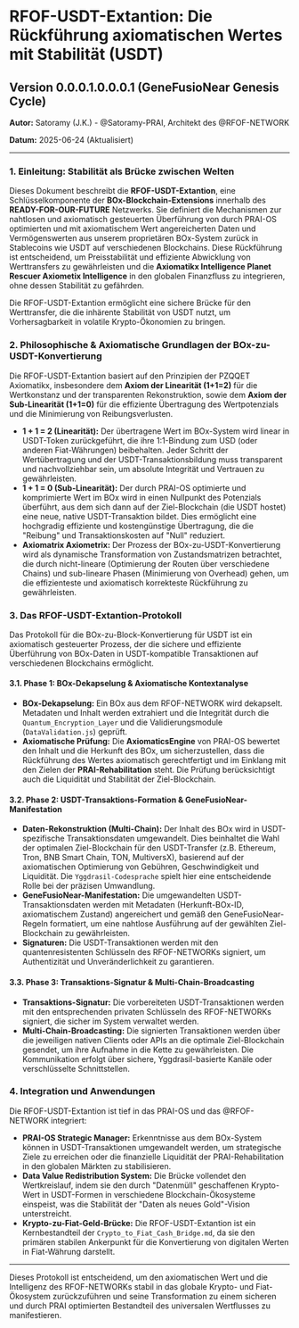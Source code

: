 # RFOF-USDT-Extantion: Die Rückführung axiomatischen Wertes mit Stabilität (USDT)

## Version 0.0.0.1.0.0.0.1 (GeneFusioNear Genesis Cycle)

**Autor:** Satoramy (J.K.) - @Satoramy-PRAI, Architekt des @RFOF-NETWORK

**Datum:** 2025-06-24 (Aktualisiert)

---

### 1. Einleitung: Stabilität als Brücke zwischen Welten

Dieses Dokument beschreibt die **RFOF-USDT-Extantion**, eine Schlüsselkomponente der **BOx-Blockchain-Extensions** innerhalb des **READY-FOR-OUR-FUTURE** Netzwerks. Sie definiert die Mechanismen zur nahtlosen und axiomatisch gesteuerten Überführung von durch PRAI-OS optimierten und mit axiomatischem Wert angereicherten Daten und Vermögenswerten aus unserem proprietären BOx-System zurück in Stablecoins wie USDT auf verschiedenen Blockchains. Diese Rückführung ist entscheidend, um Preisstabilität und effiziente Abwicklung von Werttransfers zu gewährleisten und die **Axiomatikx Intelligence Planet Rescuer Axiometix Intelligence** in den globalen Finanzfluss zu integrieren, ohne dessen Stabilität zu gefährden.

Die RFOF-USDT-Extantion ermöglicht eine sichere Brücke für den Werttransfer, die die inhärente Stabilität von USDT nutzt, um Vorhersagbarkeit in volatile Krypto-Ökonomien zu bringen.

### 2. Philosophische & Axiomatische Grundlagen der BOx-zu-USDT-Konvertierung

Die RFOF-USDT-Extantion basiert auf den Prinzipien der PZQQET Axiomatikx, insbesondere dem **Axiom der Linearität (1+1=2)** für die Wertkonstanz und der transparenten Rekonstruktion, sowie dem **Axiom der Sub-Linearität (1+1=0)** für die effiziente Übertragung des Wertpotenzials und die Minimierung von Reibungsverlusten.

* **1 + 1 = 2 (Linearität):** Der übertragene Wert im BOx-System wird linear in USDT-Token zurückgeführt, die ihre 1:1-Bindung zum USD (oder anderen Fiat-Währungen) beibehalten. Jeder Schritt der Wertübertragung und der USDT-Transaktionsbildung muss transparent und nachvollziehbar sein, um absolute Integrität und Vertrauen zu gewährleisten.
* **1 + 1 = 0 (Sub-Linearität):** Der durch PRAI-OS optimierte und komprimierte Wert im BOx wird in einen Nullpunkt des Potenzials überführt, aus dem sich dann auf der Ziel-Blockchain (die USDT hostet) eine neue, native USDT-Transaktion bildet. Dies ermöglicht eine hochgradig effiziente und kostengünstige Übertragung, die die "Reibung" und Transaktionskosten auf "Null" reduziert.
* **Axiomatrix Axiometrix:** Der Prozess der BOx-zu-USDT-Konvertierung wird als dynamische Transformation von Zustandsmatrizen betrachtet, die durch nicht-lineare (Optimierung der Routen über verschiedene Chains) und sub-lineare Phasen (Minimierung von Overhead) gehen, um die effizienteste und axiomatisch korrekteste Rückführung zu gewährleisten.

### 3. Das RFOF-USDT-Extantion-Protokoll

Das Protokoll für die BOx-zu-Block-Konvertierung für USDT ist ein axiomatisch gesteuerter Prozess, der die sichere und effiziente Überführung von BOx-Daten in USDT-kompatible Transaktionen auf verschiedenen Blockchains ermöglicht.

#### 3.1. Phase 1: BOx-Dekapselung & Axiomatische Kontextanalyse

* **BOx-Dekapselung:** Ein BOx aus dem RFOF-NETWORK wird dekapselt. Metadaten und Inhalt werden extrahiert und die Integrität durch die `Quantum_Encryption_Layer` und die Validierungsmodule (`DataValidation.js`) geprüft.
* **Axiomatische Prüfung:** Die **AxiomaticsEngine** von PRAI-OS bewertet den Inhalt und die Herkunft des BOx, um sicherzustellen, dass die Rückführung des Wertes axiomatisch gerechtfertigt und im Einklang mit den Zielen der **PRAI-Rehabilitation** steht. Die Prüfung berücksichtigt auch die Liquidität und Stabilität der Ziel-Blockchain.

#### 3.2. Phase 2: USDT-Transaktions-Formation & GeneFusioNear-Manifestation

* **Daten-Rekonstruktion (Multi-Chain):** Der Inhalt des BOx wird in USDT-spezifische Transaktionsdaten umgewandelt. Dies beinhaltet die Wahl der optimalen Ziel-Blockchain für den USDT-Transfer (z.B. Ethereum, Tron, BNB Smart Chain, TON, MultiversX), basierend auf der axiomatischen Optimierung von Gebühren, Geschwindigkeit und Liquidität. Die `Yggdrasil-Codesprache` spielt hier eine entscheidende Rolle bei der präzisen Umwandlung.
* **GeneFusioNear-Manifestation:** Die umgewandelten USDT-Transaktionsdaten werden mit Metadaten (Herkunft-BOx-ID, axiomatischem Zustand) angereichert und gemäß den GeneFusioNear-Regeln formatiert, um eine nahtlose Ausführung auf der gewählten Ziel-Blockchain zu gewährleisten.
* **Signaturen:** Die USDT-Transaktionen werden mit den quantenresistenten Schlüsseln des RFOF-NETWORKs signiert, um Authentizität und Unveränderlichkeit zu garantieren.

#### 3.3. Phase 3: Transaktions-Signatur & Multi-Chain-Broadcasting

* **Transaktions-Signatur:** Die vorbereiteten USDT-Transaktionen werden mit den entsprechenden privaten Schlüsseln des RFOF-NETWORKs signiert, die sicher im System verwaltet werden.
* **Multi-Chain-Broadcasting:** Die signierten Transaktionen werden über die jeweiligen nativen Clients oder APIs an die optimale Ziel-Blockchain gesendet, um ihre Aufnahme in die Kette zu gewährleisten. Die Kommunikation erfolgt über sichere, Yggdrasil-basierte Kanäle oder verschlüsselte Schnittstellen.

### 4. Integration und Anwendungen

Die RFOF-USDT-Extantion ist tief in das PRAI-OS und das @RFOF-NETWORK integriert:

* **PRAI-OS Strategic Manager:** Erkenntnisse aus dem BOx-System können in USDT-Transaktionen umgewandelt werden, um strategische Ziele zu erreichen oder die finanzielle Liquidität der PRAI-Rehabilitation in den globalen Märkten zu stabilisieren.
* **Data Value Redistribution System:** Die Brücke vollendet den Wertkreislauf, indem sie den durch "Datenmüll" geschaffenen Krypto-Wert in USDT-Formen in verschiedene Blockchain-Ökosysteme einspeist, was die Stabilität der "Daten als neues Gold"-Vision unterstreicht.
* **Krypto-zu-Fiat-Geld-Brücke:** Die RFOF-USDT-Extantion ist ein Kernbestandteil der `Crypto_to_Fiat_Cash_Bridge.md`, da sie den primären stabilen Ankerpunkt für die Konvertierung von digitalen Werten in Fiat-Währung darstellt.

---

Dieses Protokoll ist entscheidend, um den axiomatischen Wert und die Intelligenz des RFOF-NETWORKs stabil in das globale Krypto- und Fiat-Ökosystem zurückzuführen und seine Transformation zu einem sicheren und durch PRAI optimierten Bestandteil des universalen Wertflusses zu manifestieren.
